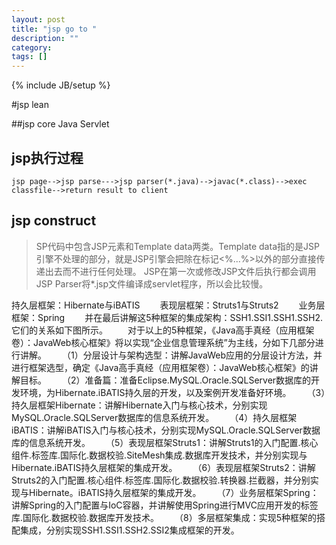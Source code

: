```yaml
---
layout: post
title: "jsp go to "
description: ""
category: 
tags: []
---
```

{% include JB/setup %}

#jsp lean 

##jsp core
    Java Servlet

## jsp执行过程
    jsp page-->jsp parse--->jsp parser(*.java)-->javac(*.class)-->exec classfile-->return result to client

## jsp construct
>SP代码中包含JSP元素和Template data两类。Template data指的是JSP引擎不处理的部分，就是JSP引擎会把除在标记<%...%>以外的部分直接传递出去而不进行任何处理。
JSP在第一次或修改JSP文件后执行都会调用JSP Parser将*.jsp文件编译成servlet程序，所以会比较慢。

持久层框架：Hibernate与iBATIS
　　表现层框架：Struts1与Struts2
　　业务层框架：Spring
　　并在最后讲解这5种框架的集成架构：SSH1.SSI1.SSH1.SSH2.它们的关系如下图所示。
　　对于以上的5种框架，《Java高手真经（应用框架卷）：JavaWeb核心框架》将以实现“企业信息管理系统”为主线，分如下几部分进行讲解。
　　（1）分层设计与架构选型：讲解JavaWeb应用的分层设计方法，并进行框架选型，确定《Java高手真经（应用框架卷）：JavaWeb核心框架》的讲解目标。
　　（2）准备篇：准备Eclipse.MySQL.Oracle.SQLServer数据库的开发环境，为Hibernate.iBATIS持久层的开发，以及案例开发准备好环境。
　　（3）持久层框架Hibernate：讲解Hibernate入门与核心技术，分别实现MySQL.Oracle.SQLServer数据库的信息系统开发。
　　（4）持久层框架iBATIS：讲解iBATIS入门与核心技术，分别实现MySQL.Oracle.SQLServer数据库的信息系统开发。
　　（5）表现层框架Struts1：讲解Struts1的入门配置.核心组件.标签库.国际化.数据校验.SiteMesh集成.数据库开发技术，并分别实现与Hibernate.iBATIS持久层框架的集成开发。
　　（6）表现层框架Struts2：讲解Struts2的入门配置.核心组件.标签库.国际化.数据校验.转换器.拦截器，并分别实现与Hibernate。iBATIS持久层框架的集成开发。
　　（7）业务层框架Spring：讲解Spring的入门配置与IoC容器，并讲解使用Spring进行MVC应用开发的标签库.国际化.数据校验.数据库开发技术。
　　（8）多层框架集成：实现5种框架的搭配集成，分别实现SSH1.SSI1.SSH2.SSI2集成框架的开发。
